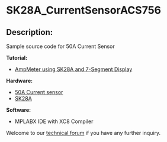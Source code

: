 # SK28A_CurrentSensorACS756
<h2>Description:</h2>
Sample source code for 50A Current Sensor<br/>

<b>Tutorial:</b>
<ul><li><a href="http://tutorial.cytron.com.my/2014/08/24/ampmeter-using-sk28a-and-7-segment-display/" target="_blank">AmpMeter using SK28A and 7-Segment Display</a></li></ul>
<b>Hardware:</b>
<ul><li><a href="http://cytron.com.my/p-bb-acs756" target="_blank">50A Current sensor</a></li>
<li><a href="http://cytron.com.my/p-sk28a" target="_blank">SK28A</a></li></ul>
<b>Software:</b>
<ul><li>MPLABX IDE with XC8 Compiler</a></li></ul>
Welcome to our <a href="http://forum.cytron.com.my" target="_blank">technical forum</a> if you have any further inquiry.
